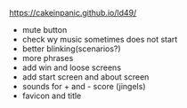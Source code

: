 https://cakeinpanic.github.io/ld49/

* mute button
* check wy music sometimes does not start
* better blinking(scenarios?)
* more phrases
* add win and loose screens
* add start screen and about screen
* sounds for + and - score (jingels)
* favicon and title
